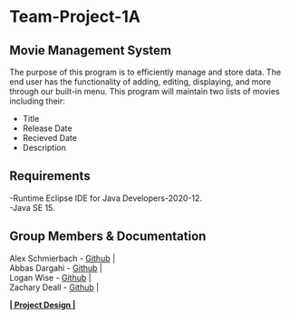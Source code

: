 # Team-Project-1A

## Movie Management System
The purpose of this program is to efficiently manage and store data. 
The end user has the functionality of adding, editing, displaying, and more through our built-in menu.
This program will maintain two lists of movies including their:
- Title
- Release Date
- Recieved Date
- Description


## Requirements

-Runtime Eclipse IDE for Java Developers-2020-12.    
-Java SE 15.    

## Group Members & Documentation
Alex Schmierbach - [Github](https://github.com/SpoonsTheUtensil)  |  
Abbas Dargahi - [Github](https://github.com/ADargahi)  |  
Logan Wise - [Github](https://github.com/lw227272)  |  
Zachary Deall - [Github](https://github.com/ZacharyDeall)  |


**[| Project Design |](https://docs.google.com/document/d/1UVWVVi7_AffA-1AlaMBTTNt7EM8raghsaXRuTjjbM-w/edit)**
